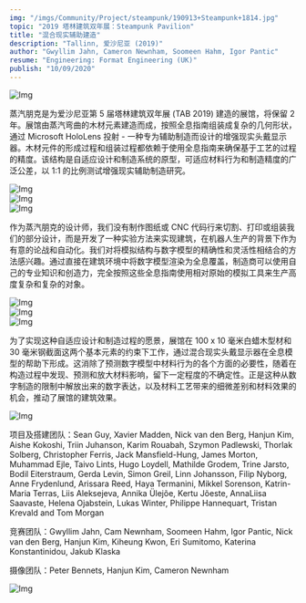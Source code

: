```yaml
---
img: "/imgs/Community/Project/steampunk/190913+Steampunk+1814.jpg"
topic: "2019 塔林建筑双年展：Steampunk Pavilion"
title: "混合现实辅助建造"
description: "Tallinn, 爱沙尼亚 (2019)"
author: "Gwyllim Jahn, Cameron Newnham, Soomeen Hahm, Igor Pantic"
resume: "Engineering: Format Engineering (UK)"
publish: "10/09/2020"
---
```


![Img](/imgs/Community/Project/steampunk/190913+Steampunk+1814.jpg)  

蒸汽朋克是为爱沙尼亚第 5 届塔林建筑双年展 (TAB 2019) 建造的展馆，将保留 2 年。展馆由蒸汽弯曲的木材元素建造而成，按照全息指南组装成复杂的几何形状，通过 Microsoft HoloLens 投射 - 一种专为辅助制造而设计的增强现实头戴显示器。木材元件的形成过程和组装过程都依赖于使用全息指南来确保基于工艺的过程的精度。该结构是自适应设计和制造系统的原型，可适应材料行为和制造精度的广泛公差，以 1:1 的比例测试增强现实辅助制造研究。
  
![Img](/imgs/Community/Project/steampunk/190913+Steampunk+1086.jpg)  
![Img](/imgs/Community/Project/steampunk/001.jpg)  
![Img](/imgs/Community/Project/steampunk/005.jpg)  

作为蒸汽朋克的设计师，我们没有制作图纸或 CNC 代码行来切割、打印或组装我们的部分设计，而是开发了一种实验方法来实现建筑，在机器人生产的背景下作为有意的论战和自动化。我们对将模拟结构与数字模型的精确性和灵活性相结合的方法感兴趣。通过直接在建筑环境中将数字模型渲染为全息覆盖，制造商可以使用自己的专业知识和创造力，完全按照这些全息指南使用相对原始的模拟工具来生产高度复杂和复杂的对象。 

![Img](/imgs/Community/Project/steampunk/002.jpg)  
![Img](/imgs/Community/Project/steampunk/003.jpg)  
![Img](/imgs/Community/Project/steampunk/004.jpg)  

为了实现这种自适应设计和制造过程的愿景，展馆在 100 x 10 毫米白蜡木型材和 30 毫米钢截面这两个基本元素的约束下工作，通过混合现实头戴显示器在全息模型的帮助下形成。这消除了预测数字模型中材料行为的各个方面的必要性，随着在构造过程中发现、预测和放大材料影响，留下一定程度的不确定性。正是这种从数字制造的限制中解放出来的数字表达，以及材料工艺带来的细微差别和材料效果的机会，推动了展馆的建筑效果。

![Img](/imgs/Community/Project/steampunk/190913+Steampunk+0315.jpg)  

项目及搭建团队：Sean Guy, Xavier Madden, Nick van den Berg, Hanjun Kim, Aishe Kokoshi, Triin Juhanson, Karim Rouabah, Szymon Padlewski, Thorlak Solberg, Christopher Ferris, Jack Mansfield-Hung, James Morton, Muhammad Ejle, Taivo Lints, Hugo Loydell, Mathilde Grodem, Trine Jarsto, Bodil Eiterstraum, Gerda Levin, Simon Greil, Linn Johansson, Filip Nyborg, Anne Frydenlund, Arissara Reed, Haya Termanini, Mikkel Sorenson, Katrin-Maria Terras, Liis Aleksejeva, Annika Ülejõe, Kertu Jõeste, AnnaLiisa Saavaste, Helena Ojabstein, Lukas Winter, Philippe Hannequart, Tristan Krevald and Tom Morgan 

竞赛团队：Gwyllim Jahn, Cam Newnham, Soomeen Hahm, Igor Pantic, Nick van den Berg, Hanjun Kim, Kiheung Kwon, Eri Sumitomo, Katerina Konstantinidou, Jakub Klaska

摄像团队：Peter Bennets, Hanjun Kim, Cameron Newnham 

![Img](/imgs/Community/Project/steampunk/190913+Steampunk+0135.jpg) 
